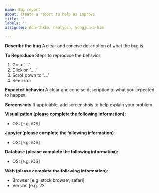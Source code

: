 ```yaml
---
name: Bug report
about: Create a report to help us improve
title: ''
labels: ''
assignees: Adn-thkim, nealyoun, yongjun-a-kim

---
```


**Describe the bug**
A clear and concise description of what the bug is.

**To Reproduce**
Steps to reproduce the behavior:
1. Go to '...'
2. Click on '....'
3. Scroll down to '....'
4. See error

**Expected behavior**
A clear and concise description of what you expected to happen.

**Screenshots**
If applicable, add screenshots to help explain your problem.

**Visualization (please complete the following information):**
 - OS: [e.g. iOS]

**Jupyter (please complete the following information):**
 - OS: [e.g. iOS]

**Database (please complete the following information):**
 - OS: [e.g. iOS]

**Web (please complete the following information):**
 - Browser [e.g. stock browser, safari]
 - Version [e.g. 22]
